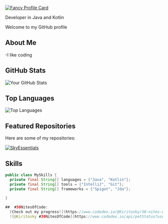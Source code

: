 [![Fancy Profile Card](https://fancy-readme-stats.vercel.app/api?username=Kiritosky&theme=beach&show_icons=true&title=Kirito&description=I%20am%20Kirito&include_all_commits=true&show_icons=true)](https://github.com/max1mde/fancy-readme-stats)

Developer in Java and Kotlin

Welcome to my GitHub profile

## About Me

-I like coding 


## GitHub Stats

![Your GitHub Stats](https://github-readme-stats.vercel.app/api?username=kiritosky&show_icons=true&count_private=true&hide=issues&theme=radical)

## Top Languages

![Top Languages](https://github-readme-stats.vercel.app/api/top-langs/?username=kiritosky&layout=compact&theme=radical)

## Featured Repositories

Here are some of my repositories:

[![SkyEssentials](https://github-readme-stats.vercel.app/api/pin/?username=kiritosky&repo=SkyEssentials-Plugin&theme=radical)](https://github.com/kiritosky/SkyEssentials-Plugin) 


## Skills

```java
public class MySkills {
  private final String[] languages = {"Java", "Kotlin"};
  private final String[] tools = {"IntelliJ", "Git"};
  private final String[] frameworks = {"Spigot", "Jda"};
  
}

##  #30NitesOfCode:
  [Check out my progress!](https://www.codedex.io/@Kiritosky/30-nites-of-code)  
  ![@Kiritosky #30NitesOfCode](https://www.codedex.io/api/petStatus?user=Kiritosky)
